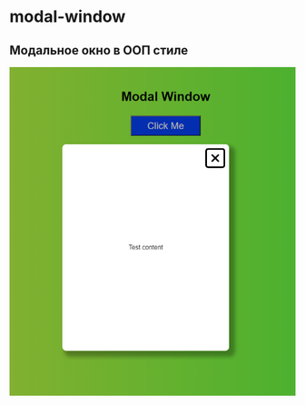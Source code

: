 # modal-window

## Модальное окно в ООП стиле

![modal-window](modal-window/screenshots/demo.png "modal-window")